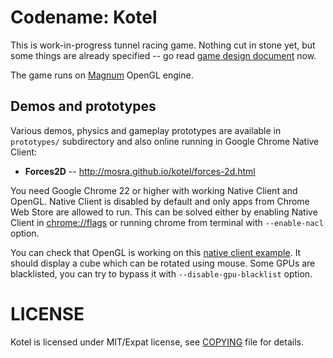 Codename: Kotel
===============

This is work-in-progress tunnel racing game. Nothing cut in stone yet, but some
things are already specified -- go read [game design document](doc/game-design.md)
now.

The game runs on [Magnum](https://github.com/mosra/magnum) OpenGL engine.

Demos and prototypes
--------------------

Various demos, physics and gameplay prototypes are available in `prototypes/`
subdirectory and also online running in Google Chrome Native Client:

*   **Forces2D** -- http://mosra.github.io/kotel/forces-2d.html

You need Google Chrome 22 or higher with working Native Client and OpenGL.
Native Client is disabled by default and only apps from Chrome Web Store are
allowed to run. This can be solved either by enabling Native Client in
[chrome://flags](chrome://flags) or running chrome from terminal with
`--enable-nacl` option.

You can check that OpenGL is working on this [native client example](http://gonativeclient.appspot.com/dev/demos/sdk_examples/fullscreen_tumbler/fullscreen_tumbler.html).
It should display a cube which can be rotated using mouse. Some GPUs are
blacklisted, you can try to bypass it with `--disable-gpu-blacklist` option.

LICENSE
=======

Kotel is licensed under MIT/Expat license, see [COPYING](COPYING) file for
details.
